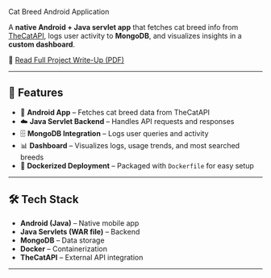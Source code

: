 Cat Breed Android Application  

A **native Android + Java servlet app** that fetches cat breed info from [TheCatAPI](https://thecatapi.com/), logs user activity to **MongoDB**, and visualizes insights in a **custom dashboard**.  

📄 [Read Full Project Write-Up (PDF)](./Project4%20WriteUp%20By%20Neharika.pdf)  

---

## 🚀 Features  
- 📱 **Android App** – Fetches cat breed data from TheCatAPI  
- ☁️ **Java Servlet Backend** – Handles API requests and responses  
- 🗄 **MongoDB Integration** – Logs user queries and activity  
- 📊 **Dashboard** – Visualizes logs, usage trends, and most searched breeds  
- 🐳 **Dockerized Deployment** – Packaged with `Dockerfile` for easy setup  

---

## 🛠 Tech Stack  
- **Android (Java)** – Native mobile app  
- **Java Servlets (WAR file)** – Backend  
- **MongoDB** – Data storage  
- **Docker** – Containerization  
- **TheCatAPI** – External API integration  

---



